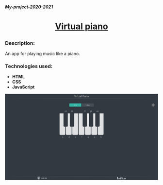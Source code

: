 ##### My-project-2020-2021

# <p align="center">[Virtual piano](https://ckachok.github.io/My-project-2020-2021/virtual-piano/)</p>

### Description:
An app for playing music like a piano.

### Technologies used:

- **HTML** 
- **CSS**
- **JavaScript**

![Illustration for the project](https://github.com/ckachok/My-project-2020-2021/blob/preview/image/virtual-piano.JPG)